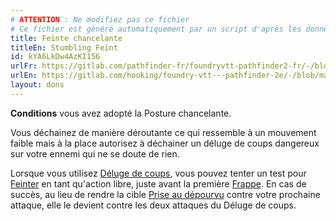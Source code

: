 ```yaml
---
# ATTENTION : Ne modifiez pas ce fichier
# Ce fichier est généré automatiquement par un script d'après les données du module Foundry VTT officiel et de sa traduction
title: Feinte chancelante
titleEn: Stumbling Feint
id: kYA6LkDw4AzKI156
urlFr: https://gitlab.com/pathfinder-fr/foundryvtt-pathfinder2-fr/-/blob/master/data/feats/kYA6LkDw4AzKI156.htm
urlEn: https://gitlab.com/hooking/foundry-vtt---pathfinder-2e/-/blob/master/packs/data/feats.db/stumbling-feint.json
layout: dons
---
```

**Conditions** vous avez adopté la Posture chancelante.

Vous déchainez de manière déroutante ce qui ressemble à un mouvement faible mais à la place autorisez à déchainer un déluge de coups dangereux sur votre ennemi qui ne se doute de rien.

Lorsque vous utilisez [Déluge de coups](../actions/déluge-de-coups.html), vous pouvez tenter un test pour [Feinter](../actions/feinter.html) en tant qu'action libre, juste avant la première [Frappe](../actions/frapper.html). En cas de succès, au lieu de rendre la cible [Prise au dépourvu](../conditions/pris-au-dépourvu.html) contre votre prochaine attaque, elle le devient contre les deux attaques du Déluge de coups.
